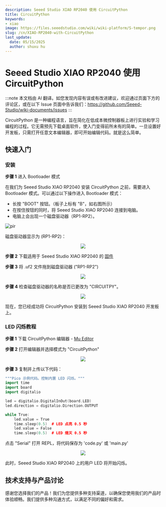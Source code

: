 ```yaml
---
description: Seeed Studio XIAO RP2040 使用 CircuitPython
title: CircuitPython
keywords:
- xiao
image: https://files.seeedstudio.com/wiki/wiki-platform/S-tempor.png
slug: /cn/XIAO-RP2040-with-CircuitPython
last_update:
  date: 05/15/2025
  author: shuxu hu
---
```


# **Seeed Studio XIAO RP2040 使用 CircuitPython**

:::note
本文档由 AI 翻译。如您发现内容有误或有改进建议，欢迎通过页面下方的评论区，或在以下 Issue 页面中告诉我们：https://github.com/Seeed-Studio/wiki-documents/issues
:::

CircuitPython 是一种编程语言，旨在简化在低成本微控制器板上进行实验和学习编程的过程。它无需预先下载桌面软件，使入门变得前所未有的简单。一旦设置好开发板，只需打开任意文本编辑器，即可开始编辑代码。就是这么简单。

## **快速入门**

### 安装

**步骤 1** 进入 Bootloader 模式

在我们为 Seeed Studio XIAO RP2040 安装 CircuitPython 之前，需要进入 Bootloader 模式。可以通过以下操作进入 Bootloader 模式：

- 长按 "BOOT" 按钮。（板子上标有 "B"，如右图所示）
- 在按住按钮的同时，将 Seeed Studio XIAO RP2040 连接到电脑。
- 电脑上会出现一个磁盘驱动器（RP1-RP2）。

<!-- ![](https://files.seeedstudio.com/wiki/XIAO-RP2040/img/xinfront.jpg) -->
  <p style={{textAlign: 'center'}}><img src="https://files.seeedstudio.com/wiki/XIAO-RP2040/img/xinfront.jpg" alt="pir" width={600} height="auto" /></p>

磁盘驱动器显示为 (RP1-RP2)：

<div align="center"><img width={150} src="https://files.seeedstudio.com/wiki/XIAO-RP2040/res/rp2040tu.png" /></div>


**步骤 2** 下载适用于 Seeed Studio XIAO RP2040 的 [固件](https://files.seeedstudio.com/wiki/XIAO-RP2040/res/XIAO-RP2040-CircuitPython.uf2)

**步骤 3** 将 .uf2 文件拖到磁盘驱动器 ("RP1-RP2")

<div align="center"><img width={300} src="https://files.seeedstudio.com/wiki/XIAO-RP2040/res/rp2040tu9.png" /></div>


**步骤 4** 检查磁盘驱动器的名称是否已更改为 "CIRCUITPY"。

<div align="center"><img width={150} src="https://files.seeedstudio.com/wiki/XIAO-RP2040/res/rp2040tu2.png" /></div>


现在，您已经成功将 CircuitPython 安装到 Seeed Studio XIAO RP2040 开发板上。

### LED 闪烁教程

**步骤 1** 下载 CircuitPython 编辑器 - [Mu Editor](https://codewith.mu/en/download)

**步骤 2** 打开编辑器并选择模式为 "CircuitPython"

<div align="center"><img width={750} src="https://files.seeedstudio.com/wiki/XIAO-RP2040/res/rp2040tu7.png" /></div>


**步骤 3** 复制并上传以下代码：

```cpp
"""Pico 示例代码。控制内置 LED 闪烁。"""
import time
import board
import digitalio

led = digitalio.DigitalInOut(board.LED)
led.direction = digitalio.Direction.OUTPUT

while True:
    led.value = True
    time.sleep(0.5)  # LED 点亮 0.5 秒
    led.value = False
    time.sleep(0.5)  # LED 熄灭 0.5 秒
```

点击 "Serial" 打开 REPL，将代码保存为 'code.py' 或 'main.py'

<div align="center"><img width={750} src="https://files.seeedstudio.com/wiki/XIAO-RP2040/res/rp2040tu6.png" /></div>


此时，Seeed Studio XIAO RP2040 上的用户 LED 将开始闪烁。

## 技术支持与产品讨论

感谢您选择我们的产品！我们为您提供多种支持渠道，以确保您使用我们的产品时体验顺畅。我们提供多种沟通方式，以满足不同的偏好和需求。

<div class="button_tech_support_container">
<a href="https://forum.seeedstudio.com/" class="button_forum"></a> 
<a href="https://www.seeedstudio.com/contacts" class="button_email"></a>
</div>

<div class="button_tech_support_container">
<a href="https://discord.gg/eWkprNDMU7" class="button_discord"></a> 
<a href="https://github.com/Seeed-Studio/wiki-documents/discussions/69" class="button_discussion"></a>
</div>